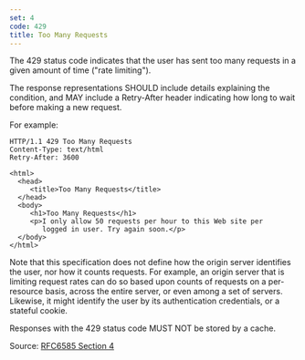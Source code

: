```yaml
---
set: 4
code: 429
title: Too Many Requests
---
```


The 429 status code indicates that the user has sent too many requests in a
given amount of time ("rate limiting").

The response representations SHOULD include details explaining the condition,
and MAY include a Retry-After header indicating how long to wait before making a
new request.

For example:

```
HTTP/1.1 429 Too Many Requests
Content-Type: text/html
Retry-After: 3600

<html>
  <head>
     <title>Too Many Requests</title>
  </head>
  <body>
     <h1>Too Many Requests</h1>
     <p>I only allow 50 requests per hour to this Web site per
        logged in user. Try again soon.</p>
  </body>
</html>
```

Note that this specification does not define how the origin server identifies
the user, nor how it counts requests. For example, an origin server that is
limiting request rates can do so based upon counts of requests on a per-resource
basis, across the entire server, or even among a set of servers. Likewise, it
might identify the user by its authentication credentials, or a stateful cookie.

Responses with the 429 status code MUST NOT be stored by a cache.

Source: [RFC6585 Section 4][1]

[1]: <http://tools.ietf.org/html/rfc6585#section-4>